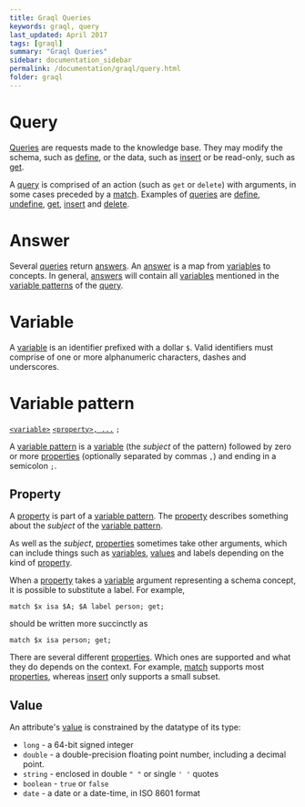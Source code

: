 ```yaml
---
title: Graql Queries
keywords: graql, query
last_updated: April 2017
tags: [graql]
summary: "Graql Queries"
sidebar: documentation_sidebar
permalink: /documentation/graql/query.html
folder: graql
---
```


# Query

[Queries](#query) are requests made to the knowledge base. They may modify the schema, such as
[define](./ddl.html#define-query), or the data, such as [insert](./dml.html#insert-query) or be read-only, such as
[get](./dml.html#get-query).

A [query](#query) is comprised of an action (such as `get` or `delete`) with arguments, in some cases preceded by a
[match](./dml.html#match). Examples of [queries](#query) are [define](./ddl.html#define-query),
[undefine](./ddl.html#undefine-query), [get](./dml.html#get-query), [insert](./dml.html#insert-query) and
[delete](./dml.html#delete-query).

# Answer

Several [queries](#query) return [answers](#answer). An [answer](#answer) is a map from [variables](#variable) to
concepts. In general, [answers](#answer) will contain all [variables](#variable) mentioned in the
[variable patterns](#variable-pattern) of the [query](#query).


# Variable

A [variable](#variable) is an identifier prefixed with a dollar `$`. Valid identifiers must comprise of one or
more alphanumeric characters, dashes and underscores.


# Variable pattern

[`<variable>`](#variable) [`<property>, ...`](#property) `;`

A [variable pattern](#variable-pattern) is a [variable](#variable) (the _subject_ of the pattern) followed by zero or
more [properties](#property) (optionally separated by commas `,`) and ending in a semicolon `;`.

## Property

A [property](#property) is part of a [variable pattern](#variable-pattern). The [property](#property) describes
something about the _subject_ of the [variable pattern](#variable-pattern).

As well as the _subject_, [properties](#property) sometimes take other arguments, which can include things such as
[variables](#variable), [values](#value) and labels depending on the kind of [property](#property).

When a [property](#property) takes a [variable](#variable) argument representing a schema concept, it is possible to
substitute a label. For example,
```graql
match $x isa $A; $A label person; get;
```
should be written more succinctly as
```graql
match $x isa person; get;
```

There are several different [properties](#property). Which ones are supported and what they do depends on the context.
For example, [match](./dml.html#match) supports most [properties](#property), whereas [insert](./dml.html#insert-query)
only supports a small subset.

## Value

An attribute's [value](#value) is constrained by the datatype of its type:

- `long` - a 64-bit signed integer
- `double` - a double-precision floating point number, including a decimal point.
- `string` - enclosed in double `" "` or single `' '` quotes
- `boolean` - `true` or `false`
- `date` - a date or a date-time, in ISO 8601 format
